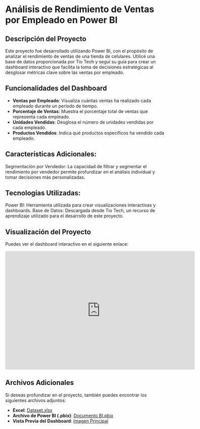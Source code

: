 # Análisis de Rendimiento de Ventas por Empleado en Power BI
## Descripción del Proyecto
Este proyecto fue desarrollado utilizando Power BI, con el propósito de analizar el rendimiento de ventas de una tienda de celulares. Utilicé una base de datos proporcionada por Tio Tech y seguí su guía para crear un dashboard interactivo que facilita la toma de decisiones estratégicas al desglosar métricas clave sobre las ventas por empleado.

## Funcionalidades del Dashboard
- **Ventas por Empleado**: Visualiza cuántas ventas ha realizado cada empleado durante un período de tiempo.
- **Porcentaje de Ventas**: Muestra el porcentaje total de ventas que representa cada empleado.
- **Unidades Vendidas**: Desglosa el número de unidades vendidas por cada empleado.
- **Productos Vendidos**: Indica qué productos específicos ha vendido cada empleado.

## Características Adicionales:
Segmentación por Vendedor: La capacidad de filtrar y segmentar el rendimiento por vendedor permite profundizar en el análisis individual y tomar decisiones más personalizadas.
## Tecnologías Utilizadas:
Power BI: Herramienta utilizada para crear visualizaciones interactivas y dashboards.
Base de Datos: Descargada desde Tio Tech, un recurso de aprendizaje utilizado para el desarrollo de este proyecto.
## Visualización del Proyecto
Puedes ver el dashboard interactivo en el siguiente enlace:

<iframe title="Primer proyecto" width="600" height="373.5" src="https://app.powerbi.com/view?r=eyJrIjoiYWFkYjBhOWYtZjRjMy00ZTdiLWExMWItOTM5N2Q5OWZhNTIyIiwidCI6IjBmNzg1NDlkLTNlZWMtNDNhZi1iNTZhLTZmN2IwNDJkNmM5YSIsImMiOjR9" frameborder="0" allowFullScreen="true"></iframe>

## Archivos Adicionales
Si deseas profundizar en el proyecto, también puedes encontrar los siguientes archivos adjuntos:

- **Excel**: [Dataset.xlsx](ruta_al_archivo)
- **Archivo de Power BI (.pbix)**: [Documento BI.pbix](ruta_al_archivo)
- **Vista Previa del Dashboard**: [Imagen Principal](ruta_al_archivo)
